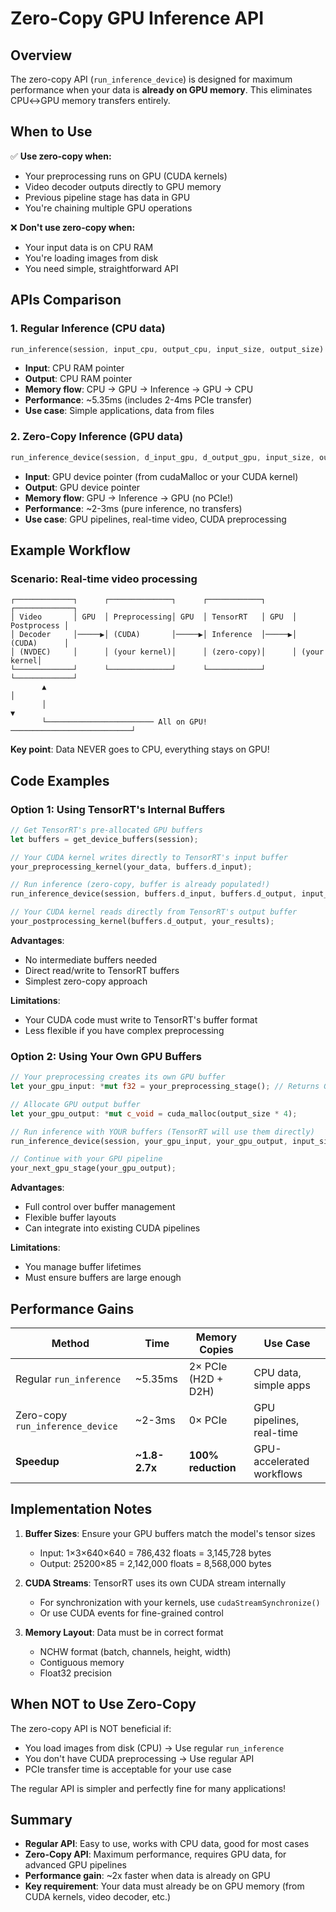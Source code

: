 # Zero-Copy GPU Inference API

## Overview

The zero-copy API (`run_inference_device`) is designed for maximum performance when your data is **already on GPU memory**. This eliminates CPU↔GPU memory transfers entirely.

## When to Use

✅ **Use zero-copy when:**
- Your preprocessing runs on GPU (CUDA kernels)
- Video decoder outputs directly to GPU memory
- Previous pipeline stage has data in GPU
- You're chaining multiple GPU operations

❌ **Don't use zero-copy when:**
- Your input data is on CPU RAM
- You're loading images from disk
- You need simple, straightforward API

## APIs Comparison

### 1. Regular Inference (CPU data)
```rust
run_inference(session, input_cpu, output_cpu, input_size, output_size)
```
- **Input**: CPU RAM pointer
- **Output**: CPU RAM pointer
- **Memory flow**: CPU → GPU → Inference → GPU → CPU
- **Performance**: ~5.35ms (includes 2-4ms PCIe transfer)
- **Use case**: Simple applications, data from files

### 2. Zero-Copy Inference (GPU data)
```rust
run_inference_device(session, d_input_gpu, d_output_gpu, input_size, output_size)
```
- **Input**: GPU device pointer (from cudaMalloc or your CUDA kernel)
- **Output**: GPU device pointer
- **Memory flow**: GPU → Inference → GPU (no PCIe!)
- **Performance**: ~2-3ms (pure inference, no transfers)
- **Use case**: GPU pipelines, real-time video, CUDA preprocessing

## Example Workflow

### Scenario: Real-time video processing

```
┌─────────────┐      ┌──────────────┐      ┌────────────┐      ┌─────────────┐
│ Video       │ GPU  │ Preprocessing│ GPU  │ TensorRT   │ GPU  │ Postprocess │
│ Decoder     │─────▶│ (CUDA)       │─────▶│ Inference  │─────▶│ (CUDA)      │
│ (NVDEC)     │      │ (your kernel)│      │ (zero-copy)│      │ (your kernel│
└─────────────┘      └──────────────┘      └────────────┘      └─────────────┘
       ▲                                                                  │
       │                                                                  ▼
       └──────────────────────── All on GPU! ───────────────────────────┘
```

**Key point**: Data NEVER goes to CPU, everything stays on GPU!

## Code Examples

### Option 1: Using TensorRT's Internal Buffers

```rust
// Get TensorRT's pre-allocated GPU buffers
let buffers = get_device_buffers(session);

// Your CUDA kernel writes directly to TensorRT's input buffer
your_preprocessing_kernel(your_data, buffers.d_input);

// Run inference (zero-copy, buffer is already populated!)
run_inference_device(session, buffers.d_input, buffers.d_output, input_size, output_size);

// Your CUDA kernel reads directly from TensorRT's output buffer
your_postprocessing_kernel(buffers.d_output, your_results);
```

**Advantages**:
- No intermediate buffers needed
- Direct read/write to TensorRT buffers
- Simplest zero-copy approach

**Limitations**:
- Your CUDA code must write to TensorRT's buffer format
- Less flexible if you have complex preprocessing

### Option 2: Using Your Own GPU Buffers

```rust
// Your preprocessing creates its own GPU buffer
let your_gpu_input: *mut f32 = your_preprocessing_stage(); // Returns GPU pointer

// Allocate GPU output buffer
let your_gpu_output: *mut c_void = cuda_malloc(output_size * 4);

// Run inference with YOUR buffers (TensorRT will use them directly)
run_inference_device(session, your_gpu_input, your_gpu_output, input_size, output_size);

// Continue with your GPU pipeline
your_next_gpu_stage(your_gpu_output);
```

**Advantages**:
- Full control over buffer management
- Flexible buffer layouts
- Can integrate into existing CUDA pipelines

**Limitations**:
- You manage buffer lifetimes
- Must ensure buffers are large enough

## Performance Gains

| Method | Time | Memory Copies | Use Case |
|--------|------|---------------|----------|
| Regular `run_inference` | ~5.35ms | 2× PCIe (H2D + D2H) | CPU data, simple apps |
| Zero-copy `run_inference_device` | ~2-3ms | 0× PCIe | GPU pipelines, real-time |
| **Speedup** | **~1.8-2.7x** | **100% reduction** | GPU-accelerated workflows |

## Implementation Notes

1. **Buffer Sizes**: Ensure your GPU buffers match the model's tensor sizes
   - Input: 1×3×640×640 = 786,432 floats = 3,145,728 bytes
   - Output: 25200×85 = 2,142,000 floats = 8,568,000 bytes

2. **CUDA Streams**: TensorRT uses its own CUDA stream internally
   - For synchronization with your kernels, use `cudaStreamSynchronize()`
   - Or use CUDA events for fine-grained control

3. **Memory Layout**: Data must be in correct format
   - NCHW format (batch, channels, height, width)
   - Contiguous memory
   - Float32 precision

## When NOT to Use Zero-Copy

The zero-copy API is NOT beneficial if:
- You load images from disk (CPU) → Use regular `run_inference`
- You don't have CUDA preprocessing → Use regular API
- PCIe transfer time is acceptable for your use case

The regular API is simpler and perfectly fine for many applications!

## Summary

- **Regular API**: Easy to use, works with CPU data, good for most cases
- **Zero-Copy API**: Maximum performance, requires GPU data, for advanced GPU pipelines
- **Performance gain**: ~2x faster when data is already on GPU
- **Key requirement**: Your data must already be on GPU memory (from CUDA kernels, video decoder, etc.)
